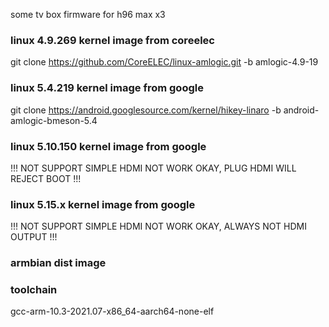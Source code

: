 some tv box firmware for h96 max x3

### linux 4.9.269 kernel image from coreelec 
  git clone https://github.com/CoreELEC/linux-amlogic.git -b amlogic-4.9-19

### linux 5.4.219 kernel image from google
  git clone https://android.googlesource.com/kernel/hikey-linaro -b android-amlogic-bmeson-5.4

### linux 5.10.150 kernel image from google
  !!! NOT SUPPORT SIMPLE HDMI NOT WORK OKAY, PLUG HDMI WILL REJECT BOOT !!!

### linux 5.15.x kernel image from google
  !!! NOT SUPPORT SIMPLE HDMI NOT WORK OKAY, ALWAYS NOT HDMI OUTPUT !!!

### armbian dist image

### toolchain
  gcc-arm-10.3-2021.07-x86_64-aarch64-none-elf
